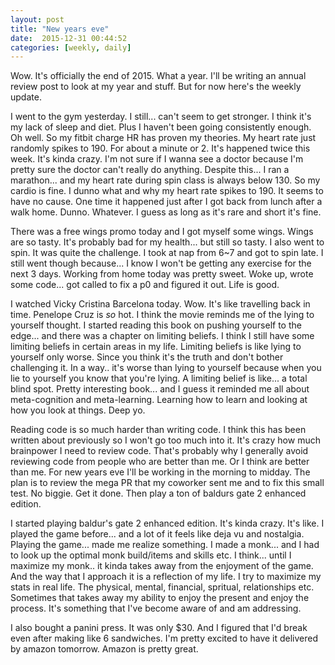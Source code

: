 ```yaml
---
layout: post
title: "New years eve"
date:  2015-12-31 00:44:52
categories: [weekly, daily]
---
```

Wow. It's officially the end of 2015. What a year. I'll be writing an annual review post to look at my year and stuff. But for now here's the weekly update.

I went to the gym yesterday. I still... can't seem to get stronger. I think it's my lack of sleep and diet. Plus I haven't been going consistently enough. Oh well. So my fitbit charge HR has proven my theories. My heart rate just randomly spikes to 190. For about a minute or 2. It's happened twice this week. It's kinda crazy. I'm not sure if I wanna see a doctor because I'm pretty sure the doctor can't really do anything. Despite this... I ran a marathon... and my heart rate during spin class is always below 130. So my cardio is fine. I dunno what and why my heart rate spikes to 190. It seems to have no cause. One time it happened just after I got back from lunch after a walk home. Dunno. Whatever. I guess as long as it's rare and short it's fine.

There was a free wings promo today and I got myself some wings. Wings are so tasty. It's probably bad for my health... but still so tasty. I also went to spin. It was quite the challenge. I took at nap from 6~7 and got to spin late. I still went though because... I know I won't be getting any exercise for the next 3 days. Working from home today was pretty sweet. Woke up, wrote some code... got called to fix a p0 and figured it out. Life is good. 

I watched Vicky Cristina Barcelona today. Wow. It's like travelling back in time. Penelope Cruz is *so* hot. I think the movie reminds me of the lying to yourself thought. I started reading this book on pushing yourself to the edge... and there was a chapter on limiting beliefs. I think I still have some limiting beliefs in certain areas in my life. Limiting beliefs is like lying to yourself only worse. Since you think it's the truth and don't bother challenging it. In a way.. it's worse than lying to yourself because when you lie to yourself you know that you're lying. A limiting belief is like... a total blind spot. Pretty interesting book... and I guess it reminded me all about meta-cognition and meta-learning. Learning how to learn and looking at how you look at things. Deep yo.

Reading code is so much harder than writing code. I think this has been written about previously so I won't go too much into it. It's crazy how much brainpower I need to review code. That's probably why I generally avoid reviewing code from people who are better than me. Or I think are better than me. For new years eve I'll be working in the morning to midday. The plan is to review the mega PR that my coworker sent me and to fix this small test. No biggie. Get it done. Then play a ton of baldurs gate 2 enhanced edition.

I started playing baldur's gate 2 enhanced edition. It's kinda crazy. It's like. I played the game before... and a lot of it feels like deja vu and nostalgia. Playing the game... made me realize something. I made a monk... and I had to look up the optimal monk build/items and skills etc. I think... until I maximize my monk.. it kinda takes away from the enjoyment of the game. And the way that I approach it is a reflection of my life. I try to maximize my stats in real life. The physical, mental, financial, spritual, relationships etc. Sometimes that takes away my ability to enjoy the present and enjoy the process. It's something that I've become aware of and am addressing.

I also bought a panini press. It was only $30. And I figured that I'd break even after making like 6 sandwiches. I'm pretty excited to have it delivered by amazon tomorrow. Amazon is pretty great. 
